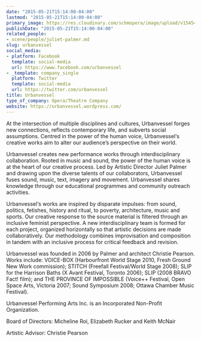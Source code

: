 ```yaml
---
date: "2015-05-21T15:14:00-04:00"
lastmod: "2015-05-21T15:14:00-04:00"
primary_image: https://res.cloudinary.com/schmopera/image/upload/v1545409169/media/webhook-uploads/1432235659421/zSgEEu4j.png.png
publishDate: "2015-05-21T15:14:00-04:00"
related_people:
- scene/people/juliet-palmer.md
slug: urbanvessel
social_media:
- platform: Facebook
  template: social-media
  url: https://www.facebook.com/urbanvessel
- _template: company_single
  platform: Twitter
  template: social-media
  url: https://twitter.com/urbanvessel
title: Urbanvessel
type_of_company: Opera/Theatre Company
website: https://urbanvessel.wordpress.com/
---
```


At the intersection of multiple disciplines and cultures, Urbanvessel forges new connections, reflects contemporary life, and subverts social assumptions. Centred in the power of the human voice, Urbanvessel‘s creative works aim to alter our audience’s perspective on their world.

Urbanvessel creates new performance works through interdisciplinary collaboration. Rooted in music and sound, the power of the human voice is at the heart of our creative process. Led by Artistic Director  Juliet Palmer and drawing upon the diverse talents of our collaborators, Urbanvessel fuses sound, music, text, imagery and movement. Urbanvessel shares knowledge through our educational programmes and community outreach activities.

Urbanvessel‘s works are inspired by disparate impulses: from sound, politics, fetishes, history and ritual, to poverty, architecture, music and sports. Our creative response to the source material is filtered through an inclusive feminist perspective. A new interdisciplinary team is formed for each project, organized horizontally so that artistic decisions are made collaboratively. Our methodology combines improvisation and composition in tandem with an inclusive process for critical feedback and revision.

Urbanvessel was founded in 2006 by Palmer and architect Christie Pearson. Works include: VOICE-BOX (Harbourfront World Stage 2010, Fresh Ground New Work commission); STITCH (Freefall Festival/World Stage 2008); SLIP for the Harrison Baths (X Avant Festival, Toronto 2006); SLIP (2008 BRAVO Fact! film); and THE PROVINCE OF IMPOSSIBLE (Voice++ Festival, Open Space Arts, Victoria 2007; Sound Symposium 2008; Ottawa Chamber Music Festival).

Urbanvessel Performing Arts Inc. is an Incorporated Non-Profit Organization.

Board of Directors: Micheline Roi, Elizabeth Rucker and Keith McNair

Artistic Advisor: Christie Pearson
